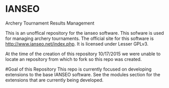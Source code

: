 # IANSEO
Archery Tournament Results Management

This is an unoffical repository for the ianseo software.  This sofware is used for managing archery tournaments.  The official site for this software is http://www.ianseo.net/index.php.  It is licensed under Lesser GPLv3.

At the time of the creation of this repository 10/17/2015 we were unable to locate an repository from which to fork so this repo was created.

#Goal of this Repository
This repo is currently focused on developing extensions to the base IANSEO software.  See the modules section for the extensions that are currently  being developed.
